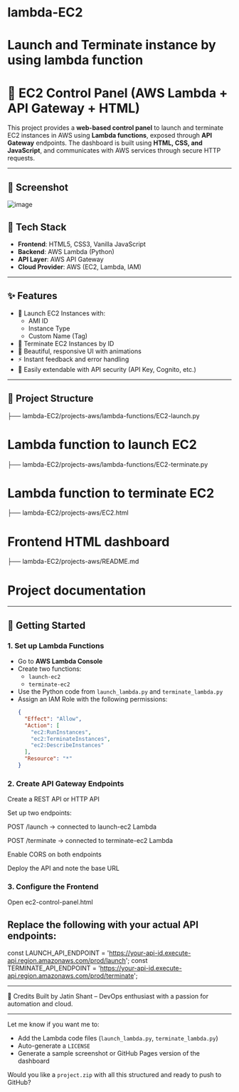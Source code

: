 # lambda-EC2
# Launch and Terminate instance by using lambda function
# 🚀 EC2 Control Panel (AWS Lambda + API Gateway + HTML)

This project provides a **web-based control panel** to launch and terminate EC2 instances in AWS using **Lambda functions**, exposed through **API Gateway** endpoints. The dashboard is built using **HTML, CSS, and JavaScript**, and communicates with AWS services through secure HTTP requests.

---

## 📸 Screenshot

![image](https://github.com/user-attachments/assets/da31da01-966b-4360-b81e-cfebd435c81b)


## 🧰 Tech Stack

- **Frontend**: HTML5, CSS3, Vanilla JavaScript
- **Backend**: AWS Lambda (Python)
- **API Layer**: AWS API Gateway
- **Cloud Provider**: AWS (EC2, Lambda, IAM)

---

## ✨ Features

- 🚀 Launch EC2 Instances with:
  - AMI ID
  - Instance Type
  - Custom Name (Tag)
- 🛑 Terminate EC2 Instances by ID
- 🎨 Beautiful, responsive UI with animations
- ⚡ Instant feedback and error handling
- 🔐 Easily extendable with API security (API Key, Cognito, etc.)

---

## 📁 Project Structure
├── lambda-EC2/projects-aws/lambda-functions/EC2-launch.py  
# Lambda function to launch EC2

├── lambda-EC2/projects-aws/lambda-functions/EC2-terminate.py  
# Lambda function to terminate EC2

├── lambda-EC2/projects-aws/EC2.html  
# Frontend HTML dashboard

├── lambda-EC2/projects-aws/README.md  
# Project documentation

---

## 🚀 Getting Started

### 1. Set up Lambda Functions

- Go to **AWS Lambda Console**
- Create two functions:
  - `launch-ec2`
  - `terminate-ec2`
- Use the Python code from `launch_lambda.py` and `terminate_lambda.py`
- Assign an IAM Role with the following permissions:
  ```json
  {
    "Effect": "Allow",
    "Action": [
      "ec2:RunInstances",
      "ec2:TerminateInstances",
      "ec2:DescribeInstances"
    ],
    "Resource": "*"
  }
  
### 2. Create API Gateway Endpoints
Create a REST API or HTTP API

Set up two endpoints:

POST /launch → connected to launch-ec2 Lambda

POST /terminate → connected to terminate-ec2 Lambda

Enable CORS on both endpoints

Deploy the API and note the base URL

### 3. Configure the Frontend
Open ec2-control-panel.html

Replace the following with your actual API endpoints:
---
const LAUNCH_API_ENDPOINT = 'https://your-api-id.execute-api.region.amazonaws.com/prod/launch';
const TERMINATE_API_ENDPOINT = 'https://your-api-id.execute-api.region.amazonaws.com/prod/terminate';

---
🙌 Credits
Built by Jatin Shant – DevOps enthusiast with a passion for automation and cloud.

---

Let me know if you want me to:
- Add the Lambda code files (`launch_lambda.py`, `terminate_lambda.py`)
- Auto-generate a `LICENSE`
- Generate a sample screenshot or GitHub Pages version of the dashboard

Would you like a `project.zip` with all this structured and ready to push to GitHub?


